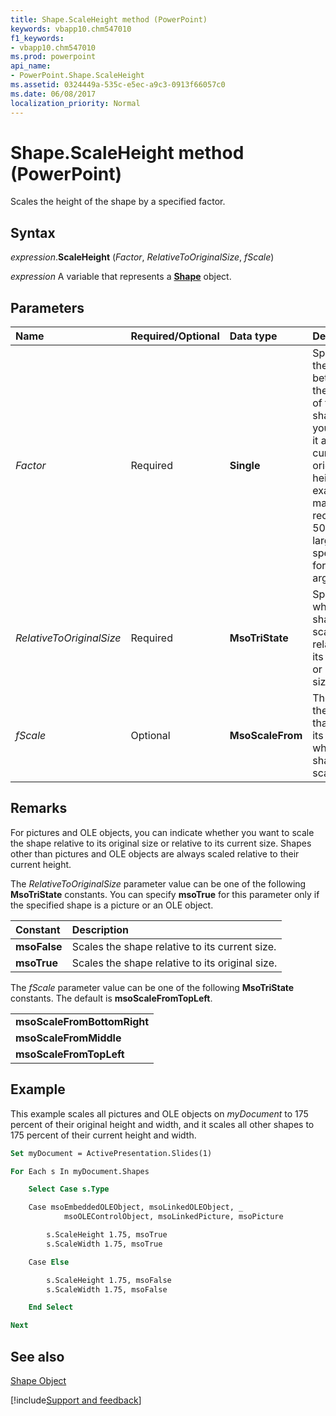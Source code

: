 ```yaml
---
title: Shape.ScaleHeight method (PowerPoint)
keywords: vbapp10.chm547010
f1_keywords:
- vbapp10.chm547010
ms.prod: powerpoint
api_name:
- PowerPoint.Shape.ScaleHeight
ms.assetid: 0324449a-535c-e5ec-a9c3-0913f66057c0
ms.date: 06/08/2017
localization_priority: Normal
---
```



# Shape.ScaleHeight method (PowerPoint)

Scales the height of the shape by a specified factor.


## Syntax

_expression_.**ScaleHeight** (_Factor_, _RelativeToOriginalSize_, _fScale_)

_expression_ A variable that represents a **[Shape](PowerPoint.Shape.md)** object.


## Parameters

|Name|Required/Optional|Data type|Description|
|:-----|:-----|:-----|:-----|
| _Factor_|Required|**Single**|Specifies the ratio between the height of the shape after you resize it and the current or original height. For example, to make a rectangle 50 percent larger, specify 1.5 for this argument.|
| _RelativeToOriginalSize_|Required|**MsoTriState**|Specifies whether the shape is scaled relative to its current or original size.|
| _fScale_|Optional|**MsoScaleFrom**|The part of the shape that retains its position when the shape is scaled.|

## Remarks

For pictures and OLE objects, you can indicate whether you want to scale the shape relative to its original size or relative to its current size. Shapes other than pictures and OLE objects are always scaled relative to their current height.

The  _RelativeToOriginalSize_ parameter value can be one of the following **MsoTriState** constants. You can specify **msoTrue** for this parameter only if the specified shape is a picture or an OLE object.



|Constant|Description|
|:-----|:-----|
|**msoFalse**|Scales the shape relative to its current size. |
|**msoTrue**|Scales the shape relative to its original size. |

The  _fScale_ parameter value can be one of the following **MsoTriState** constants. The default is **msoScaleFromTopLeft**.


||
|:-----|
|**msoScaleFromBottomRight**|
|**msoScaleFromMiddle**|
|**msoScaleFromTopLeft**|

## Example

This example scales all pictures and OLE objects on _myDocument_ to 175 percent of their original height and width, and it scales all other shapes to 175 percent of their current height and width.


```vb
Set myDocument = ActivePresentation.Slides(1)

For Each s In myDocument.Shapes

    Select Case s.Type

    Case msoEmbeddedOLEObject, msoLinkedOLEObject, _
            msoOLEControlObject, msoLinkedPicture, msoPicture 

        s.ScaleHeight 1.75, msoTrue
        s.ScaleWidth 1.75, msoTrue

    Case Else

        s.ScaleHeight 1.75, msoFalse
        s.ScaleWidth 1.75, msoFalse

    End Select

Next
```


## See also


[Shape Object](PowerPoint.Shape.md)

[!include[Support and feedback](~/includes/feedback-boilerplate.md)]
